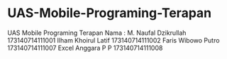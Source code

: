 # UAS-Mobile-Programing-Terapan
UAS Mobile Programing Terapan
Nama : M. Naufal Dzikrullah   173140714111001
       Ilham Khoirul Latif    173140714111002
       Faris Wibowo Putro     173140714111007
       Excel Anggara P P      173140714111008
